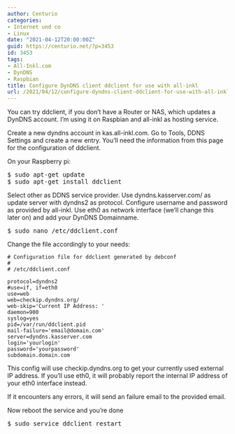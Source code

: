 ```yaml
---
author: Centurio
categories:
- Internet und co
- Linux
date: "2021-04-12T20:00:00Z"
guid: https://centurio.net/?p=3453
id: 3453
tags:
- All-Inkl.com
- DynDNS
- Raspbian
title: Configure DynDNS client ddclient for use with all-inkl
url: /2021/04/12/configure-dyndns-client-ddclient-for-use-with-all-inkl/
---
```

You can try ddclient, if you don&#8217;t have a Router or NAS, which updates a DynDNS account. I&#8217;m using it on Raspbian and all-inkl as hosting service.

Create a new dyndns account in kas.all-inkl.com. Go to Tools, DDNS Settings and create a new entry. You&#8217;ll need the information from this page for the configuration of ddclient.

On your Raspberry pi:

<pre class="wp-block-preformatted">$ sudo apt-get update
$ sudo apt-get install ddclient</pre>

Select other as DDNS service provider. Use dyndns.kasserver.com/ as update server with dyndns2 as protocol. Configure username and password as provided by all-inkl. Use eth0 as network interface (we&#8217;ll change this later on) and add your DynDNS Domainname.

<pre class="wp-block-preformatted">$ sudo nano /etc/ddclient.conf</pre>

Change the file accordingly to your needs:

<pre class="wp-block-code"><code># Configuration file for ddclient generated by debconf
#
# /etc/ddclient.conf

protocol=dyndns2
#use=if, if=eth0
use=web
web=checkip.dyndns.org/
web-skip='Current IP Address: '
daemon=900
syslog=yes
pid=/var/run/ddclient.pid
mail-failure='email@domain.com'
server=dyndns.kasserver.com
login='yourlogin'
password='yourpassword'
subdomain.domain.com</code></pre>

This config will use checkip.dyndns.org to get your currently used external IP address. If you&#8217;ll use eth0, it will probably report the internal IP address of your eth0 interface instead.

If it encounters any errors, it will send an failure email to the provided email.

Now reboot the service and you&#8217;re done

<pre class="wp-block-preformatted">$ sudo service ddclient restart</pre>